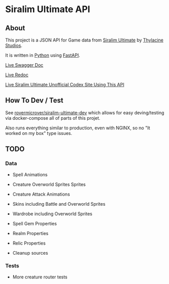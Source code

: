 # Siralim Ultimate API

## About

This project is a JSON API for Game data from [Siralim Ultimate](https://store.steampowered.com/app/1289810/Siralim_Ultimate/) by [Thylacine Studios](http://www.thylacinestudios.com/).

It is written in [Python](https://www.python.org/) using [FastAPI](https://fastapi.tiangolo.com/).

[Live Swagger Doc](https://siralim-ultimate.rovermicrover.com/api/docs)

[Live Redoc](https://siralim-ultimate.rovermicrover.com/api/redoc)

[Live Siralim Ultimate Unofficial Codex Site Using This API](https://siralim-ultimate.rovermicrover.com/)

## How To Dev / Test

See [rovermicrover/siralim-ultimate-dev](https://github.com/rovermicrover/siralim-ultimate-dev) which allows for easy deving/testing via docker-compose all of parts of this projet.

Also runs everything similar to production, even with NGINX, so no "It worked on my box" type issues.

## TODO

### Data

* Spell Animations

* Creature Overworld Sprites Sprites

* Creature Attack Animations

* Skins including Battle and Overworld Sprites

* Wardrobe including Overworld Sprites

* Spell Gem Properties

* Realm Properties

* Relic Properties

* Cleanup sources

### Tests

* More creature router tests
